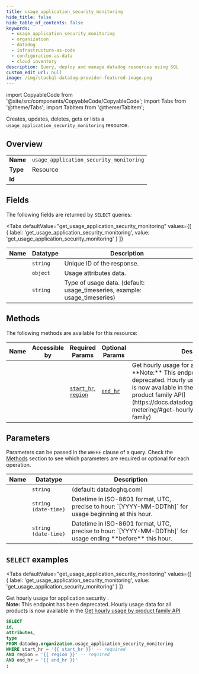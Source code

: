 ```yaml
--- 
title: usage_application_security_monitoring
hide_title: false
hide_table_of_contents: false
keywords:
  - usage_application_security_monitoring
  - organization
  - datadog
  - infrastructure-as-code
  - configuration-as-data
  - cloud inventory
description: Query, deploy and manage datadog resources using SQL
custom_edit_url: null
image: /img/stackql-datadog-provider-featured-image.png
---
```


import CopyableCode from '@site/src/components/CopyableCode/CopyableCode';
import Tabs from '@theme/Tabs';
import TabItem from '@theme/TabItem';

Creates, updates, deletes, gets or lists a <code>usage_application_security_monitoring</code> resource.

## Overview
<table><tbody>
<tr><td><b>Name</b></td><td><code>usage_application_security_monitoring</code></td></tr>
<tr><td><b>Type</b></td><td>Resource</td></tr>
<tr><td><b>Id</b></td><td><CopyableCode code="datadog.organization.usage_application_security_monitoring" /></td></tr>
</tbody></table>

## Fields

The following fields are returned by `SELECT` queries:

<Tabs
    defaultValue="get_usage_application_security_monitoring"
    values={[
        { label: 'get_usage_application_security_monitoring', value: 'get_usage_application_security_monitoring' }
    ]}
>
<TabItem value="get_usage_application_security_monitoring">

<table>
<thead>
    <tr>
    <th>Name</th>
    <th>Datatype</th>
    <th>Description</th>
    </tr>
</thead>
<tbody>
<tr>
    <td><CopyableCode code="id" /></td>
    <td><code>string</code></td>
    <td>Unique ID of the response.</td>
</tr>
<tr>
    <td><CopyableCode code="attributes" /></td>
    <td><code>object</code></td>
    <td>Usage attributes data.</td>
</tr>
<tr>
    <td><CopyableCode code="type" /></td>
    <td><code>string</code></td>
    <td>Type of usage data. (default: usage_timeseries, example: usage_timeseries)</td>
</tr>
</tbody>
</table>
</TabItem>
</Tabs>

## Methods

The following methods are available for this resource:

<table>
<thead>
    <tr>
    <th>Name</th>
    <th>Accessible by</th>
    <th>Required Params</th>
    <th>Optional Params</th>
    <th>Description</th>
    </tr>
</thead>
<tbody>
<tr>
    <td><a href="#get_usage_application_security_monitoring"><CopyableCode code="get_usage_application_security_monitoring" /></a></td>
    <td><CopyableCode code="select" /></td>
    <td><a href="#parameter-start_hr"><code>start_hr</code></a>, <a href="#parameter-region"><code>region</code></a></td>
    <td><a href="#parameter-end_hr"><code>end_hr</code></a></td>
    <td>Get hourly usage for application security .<br />**Note:** This endpoint has been deprecated. Hourly usage data for all products is now available in the [Get hourly usage by product family API](https://docs.datadoghq.com/api/latest/usage-metering/#get-hourly-usage-by-product-family)</td>
</tr>
</tbody>
</table>

## Parameters

Parameters can be passed in the `WHERE` clause of a query. Check the [Methods](#methods) section to see which parameters are required or optional for each operation.

<table>
<thead>
    <tr>
    <th>Name</th>
    <th>Datatype</th>
    <th>Description</th>
    </tr>
</thead>
<tbody>
<tr id="parameter-region">
    <td><CopyableCode code="region" /></td>
    <td><code>string</code></td>
    <td>(default: datadoghq.com)</td>
</tr>
<tr id="parameter-start_hr">
    <td><CopyableCode code="start_hr" /></td>
    <td><code>string (date-time)</code></td>
    <td>Datetime in ISO-8601 format, UTC, precise to hour: `[YYYY-MM-DDThh]` for usage beginning at this hour.</td>
</tr>
<tr id="parameter-end_hr">
    <td><CopyableCode code="end_hr" /></td>
    <td><code>string (date-time)</code></td>
    <td>Datetime in ISO-8601 format, UTC, precise to hour: `[YYYY-MM-DDThh]` for usage ending **before** this hour.</td>
</tr>
</tbody>
</table>

## `SELECT` examples

<Tabs
    defaultValue="get_usage_application_security_monitoring"
    values={[
        { label: 'get_usage_application_security_monitoring', value: 'get_usage_application_security_monitoring' }
    ]}
>
<TabItem value="get_usage_application_security_monitoring">

Get hourly usage for application security .<br />**Note:** This endpoint has been deprecated. Hourly usage data for all products is now available in the [Get hourly usage by product family API](https://docs.datadoghq.com/api/latest/usage-metering/#get-hourly-usage-by-product-family)

```sql
SELECT
id,
attributes,
type
FROM datadog.organization.usage_application_security_monitoring
WHERE start_hr = '{{ start_hr }}' -- required
AND region = '{{ region }}' -- required
AND end_hr = '{{ end_hr }}'
;
```
</TabItem>
</Tabs>
